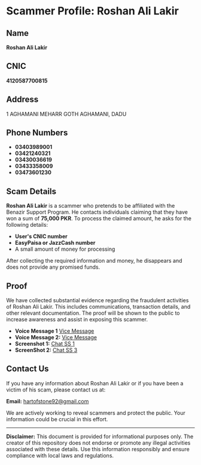 # Scammer Profile: Roshan Ali Lakir

## Name
**Roshan Ali Lakir**

## CNIC
**4120587700815**

## Address
1 AGHAMANI MEHARR GOTH AGHAMANI, DADU

## Phone Numbers
- **03403989001**
- **03421240321**
- **03430036619**
- **03433358009**
- **03473601230**

## Scam Details

**Roshan Ali Lakir** is a scammer who pretends to be affiliated with the Benazir Support Program. He contacts individuals claiming that they have won a sum of **75,000 PKR**. To process the claimed amount, he asks for the following details:
- **User's CNIC number**
- **EasyPaisa or JazzCash number**
- A small amount of money for processing

After collecting the required information and money, he disappears and does not provide any promised funds.

## Proof

We have collected substantial evidence regarding the fraudulent activities of Roshan Ali Lakir. This includes communications, transaction details, and other relevant documentation. The proof will be shown to the public to increase awareness and assist in exposing this scammer.

- **Voice Message 1** [Vice Message](proofs/Vc1.mpga)
- **Voice Message 2:** [Vice Message](proofs/Vc2.mpga)
- **Screenshot 1:** [Chat SS 1](proofs/SS1.jpeg)
- **ScreenShot 2:** [Chat SS 3](proofs/SS2.jpeg)

## Contact Us

If you have any information about Roshan Ali Lakir or if you have been a victim of his scam, please contact us at:

**Email:** [hartofstone92@gmail.com](mailto:hartofstone92@gmail.com)

We are actively working to reveal scammers and protect the public. Your information could be crucial in this effort.

---

**Disclaimer:** This document is provided for informational purposes only. The creator of this repository does not endorse or promote any illegal activities associated with these details. Use this information responsibly and ensure compliance with local laws and regulations.
